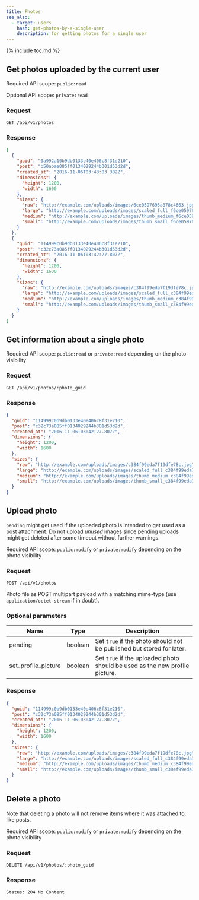 ```yaml
---
title: Photos
see_also:
  - target: users
    hash: get-photos-by-a-single-user
    description: for getting photos for a single user
---
```


{% include toc.md %}

## Get photos uploaded by the current user

Required API scope: `public:read`

Optional API scope: `private:read`

### Request

~~~
GET /api/v1/photos
~~~

### Response

~~~json
[
  {
    "guid": "0a992a10b9db0133e40e406c8f31e210",
    "post": "b50abae085ff0134029244b301d53d2d",
    "created_at": "2016-11-06T03:43:03.382Z",
    "dimensions": {
      "height": 1200,
      "width": 1600
    },
    "sizes": {
      "raw": "http://example.com/uploads/images/6ce0597695a878c4663.jpg",
      "large": "http://example.com/uploads/images/scaled_full_f6ce0597695a878c4663.jpg",
      "medium": "http://example.com/uploads/images/thumb_medium_f6ce0597695a878c4663.jpg",
      "small": "http://example.com/uploads/images/thumb_small_f6ce0597695a878c4663.jpg"
    }
  },
  {
    "guid": "114999c0b9db0133e40e406c8f31e210",
    "post": "c32c73a085ff0134029244b301d53d2d",
    "created_at": "2016-11-06T03:42:27.807Z",
    "dimensions": {
      "height": 1200,
      "width": 1600
    },
    "sizes": {
      "raw": "http://example.com/uploads/images/c384f99eda7f19dfe78c.jpg",
      "large": "http://example.com/uploads/images/scaled_full_c384f99eda7f19dfe78c.jpg",
      "medium": "http://example.com/uploads/images/thumb_medium_c384f99eda7f19dfe78c.jpg",
      "small": "http://example.com/uploads/images/thumb_small_c384f99eda7f19dfe78c.jpg"
    }
  }
]
~~~

## Get information about a single photo

Required API scope: `public:read` or `private:read` depending on the photo visibility

### Request

~~~
GET /api/v1/photos/:photo_guid
~~~

### Response

~~~json
{
  "guid": "114999c0b9db0133e40e406c8f31e210",
  "post": "c32c73a085ff0134029244b301d53d2d",
  "created_at": "2016-11-06T03:42:27.807Z",
  "dimensions": {
    "height": 1200,
    "width": 1600
  },
  "sizes": {
    "raw": "http://example.com/uploads/images/c384f99eda7f19dfe78c.jpg",
    "large": "http://example.com/uploads/images/scaled_full_c384f99eda7f19dfe78c.jpg",
    "medium": "http://example.com/uploads/images/thumb_medium_c384f99eda7f19dfe78c.jpg",
    "small": "http://example.com/uploads/images/thumb_small_c384f99eda7f19dfe78c.jpg"
  }
}
~~~

## Upload photo

`pending` might get used if the uploaded photo is intended to get used as a post attachment. Do not upload *unused* images since pending uploads might get deleted after some timeout without further warnings.

Required API scope: `public:modify` or `private:modify` depending on the photo visibility

### Request

~~~
POST /api/v1/photos
~~~

Photo file as POST multipart payload with a matching mime-type (use `application/octet-stream` if in doubt).

### Optional parameters

| Name                | Type    | Description                                                                 |
| ------------------- | ------- | --------------------------------------------------------------------------- |
| pending             | boolean | Set `true` if the photo should not be published but stored for later.       |
| set_profile_picture | boolean | Set `true` if the uploaded photo should be used as the new profile picture. |

### Response

~~~json
{
  "guid": "114999c0b9db0133e40e406c8f31e210",
  "post": "c32c73a085ff0134029244b301d53d2d",
  "created_at": "2016-11-06T03:42:27.807Z",
  "dimensions": {
    "height": 1200,
    "width": 1600
  },
  "sizes": {
    "raw": "http://example.com/uploads/images/c384f99eda7f19dfe78c.jpg",
    "large": "http://example.com/uploads/images/scaled_full_c384f99eda7f19dfe78c.jpg",
    "medium": "http://example.com/uploads/images/thumb_medium_c384f99eda7f19dfe78c.jpg",
    "small": "http://example.com/uploads/images/thumb_small_c384f99eda7f19dfe78c.jpg"
  }
}
~~~

## Delete a photo

Note that deleting a photo will not remove items where it was attached to, like posts.

Required API scope: `public:modify` or `private:modify` depending on the photo visibility

### Request

~~~
DELETE /api/v1/photos/:photo_guid
~~~

### Response

~~~
Status: 204 No Content
~~~
